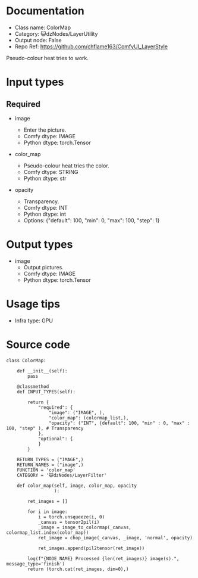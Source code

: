 # Documentation
- Class name: ColorMap
- Category: 😺dzNodes/LayerUtility
- Output node: False
- Repo Ref: https://github.com/chflame163/ComfyUI_LayerStyle

Pseudo-colour heat tries to work.

# Input types

## Required

- image
    - Enter the picture.
    - Comfy dtype: IMAGE
    - Python dtype: torch.Tensor

- color_map
    - Pseudo-colour heat tries the color.
    - Comfy dtype: STRING
    - Python dtype: str
    
- opacity
    - Transparency.
    - Comfy dtype: INT
    - Python dtype: int
    - Options: {"default": 100, "min": 0, "max": 100, "step": 1}

# Output types

- image
    - Output pictures.
    - Comfy dtype: IMAGE
    - Python dtype: torch.Tensor

# Usage tips
- Infra type: GPU

# Source code
```
class ColorMap:

    def __init__(self):
        pass

    @classmethod
    def INPUT_TYPES(self):

        return {
            "required": {
                "image": ("IMAGE", ),
                "color_map": (colormap_list,),
                "opacity": ("INT", {default": 100, "min" : 0, "max" : 100, "step" ), # Transparency
            },
            "optional": {
            }
        }

    RETURN_TYPES = ("IMAGE",)
    RETURN_NAMES = ("image",)
    FUNCTION = 'color_map'
    CATEGORY = '😺dzNodes/LayerFilter'

    def color_map(self, image, color_map, opacity
                  ):

        ret_images = []

        for i in image:
            i = torch.unsqueeze(i, 0)
            _canvas = tensor2pil(i)
            _image = image_to_colormap(_canvas, colormap_list.index(color_map))
            ret_image = chop_image(_canvas, _image, 'normal', opacity)

            ret_images.append(pil2tensor(ret_image))

        log(f"{NODE_NAME} Processed {len(ret_images)} image(s).", message_type='finish')
        return (torch.cat(ret_images, dim=0),)
```